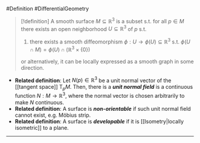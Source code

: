 #Definition #DifferentialGeometry 

> [!definition]
> A smooth surface $M \subseteq \mathbb{R}^{3}$ is a subset s.t. for all $p\in M$ there exists an open neighborhood $U\subseteq \mathbb{R}^{3}$ of $p$ s.t. 
> 1. there exists a smooth diffeomorphism $\phi:U\to \phi(U)\subseteq \mathbb{R}^{3}$ s.t. $\phi(U\cap M)=\phi(U)\cap(\mathbb{R}^{3}\times\{ 0 \})$
> 
> or alternatively, it can be locally expressed as a smooth graph in some direction. 
- **Related definition**: Let $N(p)\in \mathbb{R}^3$ be a unit normal vector of the [[tangent space]] $\text{T}_{p}M$. Then, there is a ***unit normal field*** is a continuous function $N:M\to \mathbb{R}^3$, where the normal vector is chosen arbitrarily to make $N$ continuous.
- **Related definition**: A surface is ***non-orientable*** if such unit normal field cannot exist, e.g. Möbius strip.
- **Related definition**: A surface is ***developable*** if it is [[Isometry|locally isometric]] to a plane.
---
